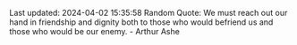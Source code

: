 Last updated: 2024-04-02 15:35:58
Random Quote: We must reach out our hand in friendship and dignity both to those who would befriend us and those who would be our enemy. - Arthur Ashe
